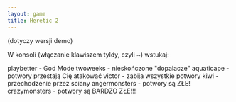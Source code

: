 ```yaml
---
layout: game
title: Heretic 2
---
```


(dotyczy wersji demo)

W konsoli (włączanie klawiszem tyldy, czyli ~) wstukaj:

playbetter 	- God Mode
twoweeks 	- nieskończone "dopalacze"
aquaticape	- potwory przestają Cię atakować
victor 		- zabija wszystkie potwory
kiwi 		- przechodzenie przez ściany
angermonsters	- potwory są ZŁE!
crazymonsters 	- potwory są BARDZO ZŁE!!!
